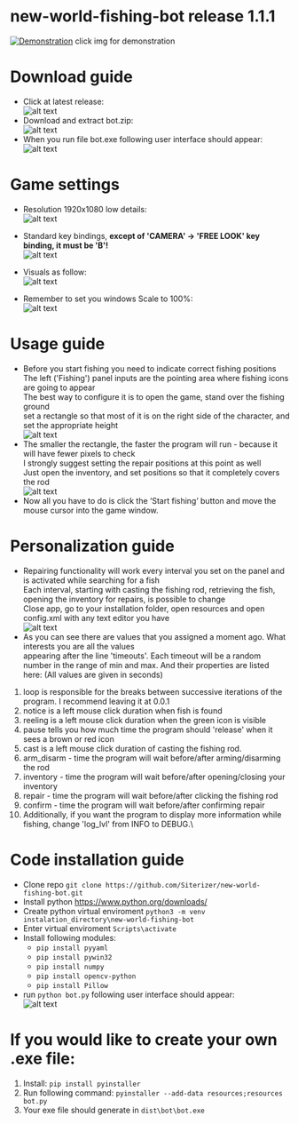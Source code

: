 # new-world-fishing-bot release 1.1.1

[![Demonstration](https://i.imgur.com/SLQC3oT.png)](https://www.youtube.com/watch?v=fxEKNIxCn38)
click img for demonstration

# Download guide
* Click at latest release:\
  ![alt text](https://i.imgur.com/Dj1hNl2.png)
* Download and extract bot.zip:\
  ![alt text](https://i.imgur.com/HFLQu24.png)
* When you run file bot.exe following user interface should appear:\
  ![alt text](https://i.imgur.com/d6CWy0c.png)

# Game settings
* Resolution 1920x1080 low details:\
  ![alt text](https://i.imgur.com/jtXCsw0.png)

* Standard key bindings, **except of 'CAMERA' -> 'FREE LOOK' key binding, it must be 'B'!**\
  ![alt text](https://i.imgur.com/oGIdYhR.png)
  
* Visuals as follow:\
  ![alt text](https://i.imgur.com/bkiBTfu.png)
  
* Remember to set you windows Scale to 100%:\
  ![alt text](https://i.imgur.com/0302u4A.png)

# Usage guide
* Before you start fishing you need to indicate correct fishing positions\
  The left ('Fishing') panel inputs are the pointing area where fishing icons are going to appear\
  The best way to configure it is to open the game, stand over the fishing ground\
  set a rectangle so that most of it is on the right side of the character, and set the appropriate height\
  ![alt text](https://i.imgur.com/4mikQR1.png)
* The smaller the rectangle, the faster the program will run - because it will have fewer pixels to check\
  I strongly suggest setting the repair positions at this point as well\
  Just open the inventory, and set positions so that it completely covers the rod\
  ![alt text](https://i.imgur.com/caYEloT.png)
* Now all you have to do is click the ‘Start fishing’ button and move the mouse cursor into the game window.

# Personalization guide
* Repairing functionality will work every interval you set on the panel and is activated while searching for a fish\
  Each interval, starting with casting the fishing rod, retrieving the fish, opening the inventory for repairs, is possible to change\
  Close app, go to your installation folder, open resources and open config.xml with any text editor you have\
  ![alt text](https://i.imgur.com/0yR6nIM.png)
* As you can see there are values that you assigned a moment ago. What interests you are all the values\
  appearing after the line 'timeouts'. Each timeout will be a random number in the range of min and max.
  And their properties are listed here: (All values are given in seconds)
1. loop is responsible for the breaks between successive iterations of the program. I recommend leaving it at 0.0.1
2. notice is a left mouse click duration when fish is found
3. reeling is a left mouse click duration when the green icon is visible
4. pause tells you how much time the program should 'release' when it sees a brown or red icon
5. cast is a left mouse click duration of casting the fishing rod.
6. arm_disarm - time the program will wait before/after arming/disarming the rod
7. inventory - time the program will wait before/after opening/closing your inventory
8. repair - time the program will wait before/after clicking the fishing rod
9. confirm - time the program will wait before/after confirming repair
10. Additionally, if you want the program to display more information while fishing, change 'log_lvl' from INFO to DEBUG.\

# Code installation guide
* Clone repo ```git clone https://github.com/Siterizer/new-world-fishing-bot.git```
* Install python https://www.python.org/downloads/
* Create python virtual enviroment ```python3 -m venv instalation_directory\new-world-fishing-bot```
* Enter virtual enviroment ```Scripts\activate```
* Install following modules:
  * ```pip install pyyaml```
  * ```pip install pywin32```
  * ```pip install numpy```
  * ```pip install opencv-python```
  * ```pip install Pillow```
* run ```python bot.py``` following user interface should appear:\
![alt text](https://i.imgur.com/C1oW6IS.png)
# If you would like to create your own .exe file:
1. Install: ```pip install pyinstaller```
2. Run following command: ```pyinstaller --add-data resources;resources bot.py```
3. Your exe file should generate in ```dist\bot\bot.exe ```
